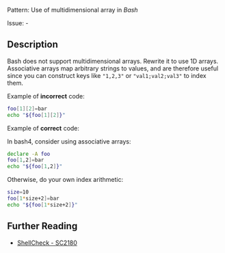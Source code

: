 Pattern: Use of multidimensional array in _Bash_

Issue: -

## Description

Bash does not support multidimensional arrays. Rewrite it to use 1D arrays. Associative arrays map arbitrary strings to values, and are therefore useful since you can construct keys like `"1,2,3"` or `"val1;val2;val3"` to index them.

Example of **incorrect** code:

```sh
foo[1][2]=bar
echo "${foo[1][2]}"
```

Example of **correct** code:

In bash4, consider using associative arrays:
```sh
declare -A foo
foo[1,2]=bar
echo "${foo[1,2]}"
```

Otherwise, do your own index arithmetic:
```sh
size=10
foo[1*size+2]=bar
echo "${foo[1*size+2]}"
```

## Further Reading

* [ShellCheck - SC2180](https://github.com/koalaman/shellcheck/wiki/SC2180)
